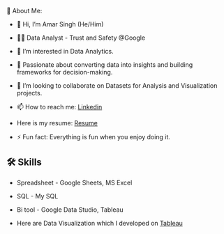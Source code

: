 💫 About Me:

- 👋 Hi, I’m Amar Singh (He/Him)
  
- 👩‍💻 Data Analyst - Trust and Safety @Google

- 👀 I’m interested in Data Analytics.
  
- 🎯 Passionate about converting data into insights and building frameworks for decision-making.
  
- 👯 I’m looking to collaborate on Datasets for Analysis and Visualization projects.
  
- 📫 How to reach me: [Linkedin](https://www.linkedin.com/in/amarsingh1111/) 

- Here is my resume: [Resume](https://drive.google.com/file/d/1ftIrmpxvydvU85MCPd-ABUWeYNRyuE2P/view?usp=sharing)
   
- ⚡ Fun fact: Everything is fun when you enjoy doing it. 

## 🛠 Skills
- Spreadsheet - Google Sheets, MS Excel
- SQL - My SQL
- Bi tool - Google Data Studio, Tableau 

- Here are Data Visualization which I developed on [Tableau](https://public.tableau.com/app/profile/amar.singh1017/vizzes) 
<!---
iamarsingh3/iamarsingh3 is a ✨ special ✨ repository because its `README.md` (this file) appears on your GitHub profile.
You can click the Preview link to take a look at your changes.
--->
